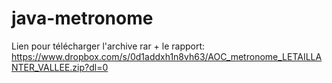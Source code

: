 # java-metronome

Lien pour télécharger l'archive rar + le rapport:
https://www.dropbox.com/s/0d1addxh1n8vh63/AOC_metronome_LETAILLANTER_VALLEE.zip?dl=0
